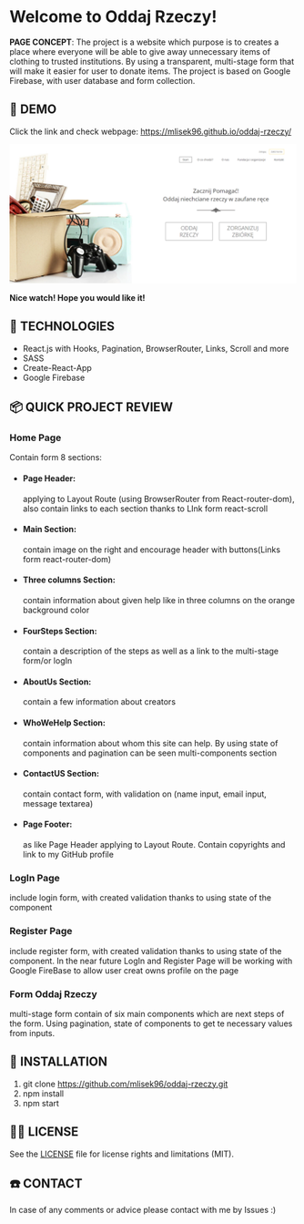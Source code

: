 # Welcome to Oddaj Rzeczy!

**PAGE CONCEPT**: The project is a website which purpose is to creates a place where everyone will be able to give away unnecessary items of clothing to trusted institutions. By using a transparent, multi-stage form that will make it easier for user to donate items. The project is based on Google Firebase, with user database and form collection.

## 🦊 DEMO

Click the link and check webpage: https://mlisek96.github.io/oddaj-rzeczy/

![demo_screenshot](src/assets/demo_oddaj-rzeczy.png)

**Nice watch! Hope you would like it!**

## 📓 TECHNOLOGIES

* React.js with Hooks, Pagination, BrowserRouter, Links, Scroll and more
* SASS
* Create-React-App
* Google Firebase

## 📦 QUICK PROJECT REVIEW

### Home Page
Contain form 8 sections:

* #### Page Header:
  applying to Layout Route (using BrowserRouter from React-router-dom), also contain links to each section thanks to LInk form react-scroll

* #### Main Section:
  contain image on the right and encourage header with buttons(Links form react-router-dom)

* #### Three columns Section: 
  contain information about given help like in three columns on the orange background color

* #### FourSteps Section:
  contain a description of the steps as well as a link to the multi-stage form/or logIn

* #### AboutUs Section:
  contain a few information about creators 

* #### WhoWeHelp Section:
  contain information about whom this site can help. By using state of components and pagination can be seen multi-components section

* #### ContactUS Section:
  contain contact form, with validation on (name input, email input, message textarea)

* #### Page Footer:
  as like Page Header applying to Layout Route. Contain copyrights and link to my GitHub profile
  
### LogIn Page
include login form, with created validation thanks to using state of the component

### Register Page
include register form, with created validation thanks to using state of the component. In the near future LogIn and Register Page will be working with Google FireBase to allow user creat owns profile on the page

### Form Oddaj Rzeczy
multi-stage form contain of six main components which are next steps of the form. Using pagination, state of components to get te necessary values from inputs.

## 💾 INSTALLATION

1) git clone https://github.com/mlisek96/oddaj-rzeczy.git
2) npm install 
3) npm start

## 👮‍♂️ LICENSE

See the [LICENSE](LICENSE) file for license rights and limitations (MIT).

## ☎️ CONTACT

In case of any comments or advice please contact with me by Issues :)


[//]: # (## Available Scripts)
